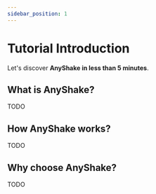 ```yaml
---
sidebar_position: 1
---
```


# Tutorial Introduction

Let's discover **AnyShake in less than 5 minutes**.

## What is AnyShake?

TODO

## How AnyShake works?

TODO

## Why choose AnyShake?

TODO
